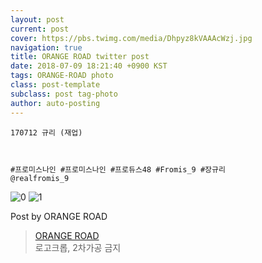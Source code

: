 ```yaml
---
layout: post
current: post
cover: https://pbs.twimg.com/media/Dhpyz8kVAAAcWzj.jpg
navigation: true
title: ORANGE ROAD twitter post
date: 2018-07-09 18:21:40 +0900 KST
tags: ORANGE-ROAD photo
class: post-template
subclass: post tag-photo
author: auto-posting
---
```


```  
170712 규리 (재업)  
  
  
  
#프로미스나인 #프로미스나인 #프로듀스48 #Fromis_9 #장규리  
@realfromis_9  

```

![0](https://pbs.twimg.com/media/DhpyzP8U0AI25MT.jpg)
![1](https://pbs.twimg.com/media/Dhpyz8kVAAAcWzj.jpg)


Post by ORANGE ROAD

> [ORANGE ROAD](https://twitter.com/OrangeRoad8)  
  로고크롭, 2차가공 금지
